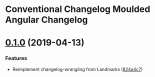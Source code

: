 # Conventional Changelog Moulded Angular Changelog

# [0.1.0](https://github.com/matatk/conventional-changelog-moulded-angular/compare/0.0.0...0.1.0) (2019-04-13)

### Features

* Reimplement changelog-wrangling from Landmarks ([824a4c7](https://github.com/matatk/conventional-changelog-moulded-angular/commit/824a4c7))
